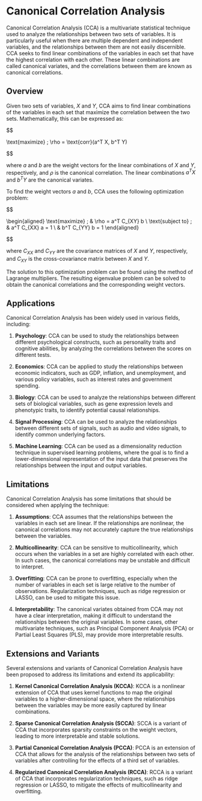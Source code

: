 # Canonical Correlation Analysis

Canonical Correlation Analysis (CCA) is a multivariate statistical technique used to analyze the relationships between two sets of variables. It is particularly useful when there are multiple dependent and independent variables, and the relationships between them are not easily discernible. CCA seeks to find linear combinations of the variables in each set that have the highest correlation with each other. These linear combinations are called canonical variates, and the correlations between them are known as canonical correlations.

## Overview

Given two sets of variables, $X$ and $Y$, CCA aims to find linear combinations of the variables in each set that maximize the correlation between the two sets. Mathematically, this can be expressed as:


$$

\text{maximize} \; \rho = \text{corr}(a^T X, b^T Y)

$$


where $a$ and $b$ are the weight vectors for the linear combinations of $X$ and $Y$, respectively, and $\rho$ is the canonical correlation. The linear combinations $a^T X$ and $b^T Y$ are the canonical variates.

To find the weight vectors $a$ and $b$, CCA uses the following optimization problem:


$$

\begin{aligned}
    \text{maximize} \; & \rho = a^T C_{XY} b \\
    \text{subject to} \; & a^T C_{XX} a = 1 \\
    & b^T C_{YY} b = 1
\end{aligned}

$$


where $C_{XX}$ and $C_{YY}$ are the covariance matrices of $X$ and $Y$, respectively, and $C_{XY}$ is the cross-covariance matrix between $X$ and $Y$.

The solution to this optimization problem can be found using the method of Lagrange multipliers. The resulting eigenvalue problem can be solved to obtain the canonical correlations and the corresponding weight vectors.

## Applications

Canonical Correlation Analysis has been widely used in various fields, including:

1. **Psychology**: CCA can be used to study the relationships between different psychological constructs, such as personality traits and cognitive abilities, by analyzing the correlations between the scores on different tests.

2. **Economics**: CCA can be applied to study the relationships between economic indicators, such as GDP, inflation, and unemployment, and various policy variables, such as interest rates and government spending.

3. **Biology**: CCA can be used to analyze the relationships between different sets of biological variables, such as gene expression levels and phenotypic traits, to identify potential causal relationships.

4. **Signal Processing**: CCA can be used to analyze the relationships between different sets of signals, such as audio and video signals, to identify common underlying factors.

5. **Machine Learning**: CCA can be used as a dimensionality reduction technique in supervised learning problems, where the goal is to find a lower-dimensional representation of the input data that preserves the relationships between the input and output variables.

## Limitations

Canonical Correlation Analysis has some limitations that should be considered when applying the technique:

1. **Assumptions**: CCA assumes that the relationships between the variables in each set are linear. If the relationships are nonlinear, the canonical correlations may not accurately capture the true relationships between the variables.

2. **Multicollinearity**: CCA can be sensitive to multicollinearity, which occurs when the variables in a set are highly correlated with each other. In such cases, the canonical correlations may be unstable and difficult to interpret.

3. **Overfitting**: CCA can be prone to overfitting, especially when the number of variables in each set is large relative to the number of observations. Regularization techniques, such as ridge regression or LASSO, can be used to mitigate this issue.

4. **Interpretability**: The canonical variates obtained from CCA may not have a clear interpretation, making it difficult to understand the relationships between the original variables. In some cases, other multivariate techniques, such as Principal Component Analysis (PCA) or Partial Least Squares (PLS), may provide more interpretable results.

## Extensions and Variants

Several extensions and variants of Canonical Correlation Analysis have been proposed to address its limitations and extend its applicability:

1. **Kernel Canonical Correlation Analysis (KCCA)**: KCCA is a nonlinear extension of CCA that uses kernel functions to map the original variables to a higher-dimensional space, where the relationships between the variables may be more easily captured by linear combinations.

2. **Sparse Canonical Correlation Analysis (SCCA)**: SCCA is a variant of CCA that incorporates sparsity constraints on the weight vectors, leading to more interpretable and stable solutions.

3. **Partial Canonical Correlation Analysis (PCCA)**: PCCA is an extension of CCA that allows for the analysis of the relationships between two sets of variables after controlling for the effects of a third set of variables.

4. **Regularized Canonical Correlation Analysis (RCCA)**: RCCA is a variant of CCA that incorporates regularization techniques, such as ridge regression or LASSO, to mitigate the effects of multicollinearity and overfitting.
